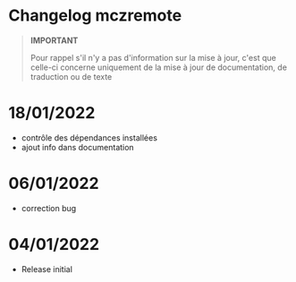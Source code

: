 # Changelog mczremote

>**IMPORTANT**
>
>Pour rappel s'il n'y a pas d'information sur la mise à jour, c'est que celle-ci concerne uniquement de la mise à jour de documentation, de traduction ou de texte

# 18/01/2022
- contrôle des dépendances installées
- ajout info dans documentation

# 06/01/2022
- correction bug

# 04/01/2022
- Release initial


